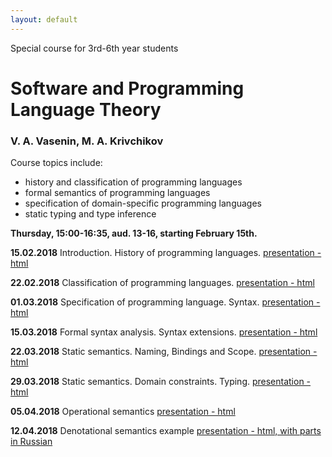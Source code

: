 ```yaml
---
layout: default
---
```

Special course for 3rd-6th year students

# Software and Programming Language Theory

### V. A. Vasenin, M. A. Krivchikov

Course topics include:

* history and classification of programming languages
* formal semantics of programming languages
* specification of domain-specific programming languages
* static typing and type inference

**Thursday, 15:00-16:35, aud. 13-16, starting February 15th.**


**15.02.2018** Introduction. History of programming languages. 
[presentation - html](presentations/01-Introduction.html)


**22.02.2018** Classification of programming languages. 
[presentation - html](presentations/02-Classification.html) 

**01.03.2018** Specification of programming language. Syntax. 
[presentation - html](presentations/03-Specification-Syntax.html) 

**15.03.2018** Formal syntax analysis. Syntax extensions. 
[presentation - html](presentations/04-Macros-Parsing.html) 

**22.03.2018** Static semantics. Naming, Bindings and Scope. 
[presentation - html](presentations/05-Static-Semantics.html)

**29.03.2018** Static semantics. Domain constraints. Typing.
[presentation - html](presentations/06-Typing.html) 

**05.04.2018** Operational semantics 
[presentation - html](presentations/07-Operational-Semantics.html)

**12.04.2018** Denotational semantics example
[presentation - html, with parts in Russian](presentations/08-Denotational-semantics-example.html) 

<!--**27.04.2017** Denotational semantics implementation: Monads, Fixed points
[presentation - html](presentations/09-Monads.html) 

**04.05.2017** Mechanized semantics (Operational semantics implementation)
[presentation - html](presentations/10-Operational-Semantics-Implementation.html)

**11.05.2017** Axiomatic semantics 
[presentation - html](presentations/11-Axiomatic-Semantics.html)

**18.05.2017** Domain-specific languages. Intermediate representations
[presentation - html](presentations/12-IR-DSL.html)

**25.05.2017** Exam
-->
